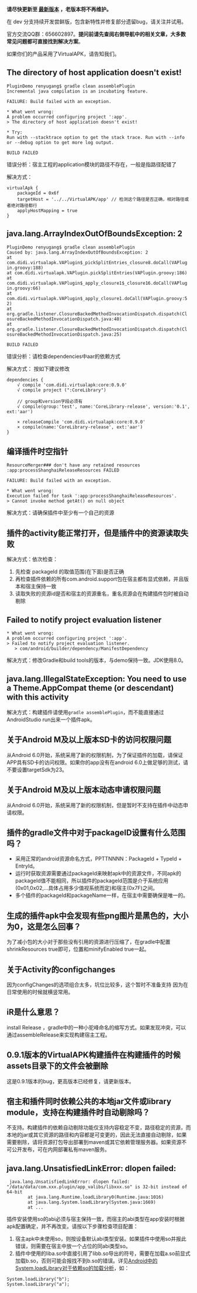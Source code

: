 **请尽快更新至 [最新版本](https://github.com/didi/VirtualAPK/releases) ，老版本将不再维护。**

在 dev 分支持续开发尝鲜版，包含新特性并修复部分遗留bug，请关注并试用。

官方交流QQ群：656602897。**提问前请先查阅右侧导航中的相关文章，大多数常见问题都可直接找到解决方案**。

如果你们的产品采用了VirtualAPK，请告知我们。


## The directory of host application doesn't exist!
```
PluginDemo renyugang$ gradle clean assemblePlugin
Incremental java compilation is an incubating feature.

FAILURE: Build failed with an exception.

* What went wrong:
A problem occurred configuring project ':app'.
> The directory of host application doesn't exist!

* Try:
Run with --stacktrace option to get the stack trace. Run with --info or --debug option to get more log output.

BUILD FAILED
```
错误分析：宿主工程的application模块的路径不存在，一般是指路径配错了

解决方式：
```
virtualApk {
    packageId = 0x6f
    targetHost = '../../VirtualAPK/app' // 检测这个路径是否正确，相对路径或者绝对路径都行
    applyHostMapping = true
}
```
## java.lang.ArrayIndexOutOfBoundsException: 2
```
PluginDemo renyugang$ gradle clean assemblePlugin
Caused by: java.lang.ArrayIndexOutOfBoundsException: 2
at com.didi.virtualapk.VAPlugin$_pickSplitEntries_closure8.doCall(VAPlug
in.groovy:188)
at com.didi.virtualapk.VAPlugin.pickSplitEntries(VAPlugin.groovy:186)
at com.didi.virtualapk.VAPlugin$_apply_closure1$_closure16.doCall(VAPlug
in.groovy:66)
at com.didi.virtualapk.VAPlugin$_apply_closure1.doCall(VAPlugin.groovy:5
2)
at org.gradle.listener.ClosureBackedMethodInvocationDispatch.dispatch(Cl
osureBackedMethodInvocationDispatch.java:40)
at org.gradle.listener.ClosureBackedMethodInvocationDispatch.dispatch(Cl
osureBackedMethodInvocationDispatch.java:25)

BUILD FAILED
```
错误分析：请检查dependencies中aar的依赖方式

解决方式：
按如下建议修改
```
dependencies {
    √ compile 'com.didi.virtualapk:core:0.9.0'
    √ compile project (":CoreLibrary")

    // group和version字段必须有
    √ compile(group:'test', name:'CoreLibrary-release', version:'0.1', ext:'aar')

    × releaseCompile 'com.didi.virtualapk:core:0.9.0'
    × compile(name:'CoreLibrary-release', ext:'aar')
}
```
## 编译插件时空指针
```
ResourceMerger### don't have any retained resources
:app:processShanghaiReleaseResources FAILED

FAILURE: Build failed with an exception.

* What went wrong:
Execution failed for task ':app:processShanghaiReleaseResources'.
> Cannot invoke method getAt() on null object
```

解决方式：请确保插件中至少有一个自己的资源

## 插件的activity能正常打开，但是插件中的资源读取失败

解决方式：依次检查：
1. 先检查 packageId 的取值范围(在下面)是否正确
2. 再检查插件依赖的所有com.android.support包在宿主都有显式依赖，并且版本和宿主保持一致
3. 读取失败的资源id是否和宿主的资源重名，重名资源会在构建插件包时被自动剔除

## Failed to notify project evaluation listener
```
* What went wrong:
A problem occurred configuring project ':app'.
> Failed to notify project evaluation listener.
   > com/android/builder/dependency/ManifestDependency
```
解决方式：修改Gradle和build tools的版本，与demo保持一致。JDK使用8.0。

## java.lang.IllegalStateException: You need to use a Theme.AppCompat theme (or descendant) with this activity

解决方式：构建插件请使用```gradle assemblePlugin```，而不能直接通过AndroidStudio run出来一个插件apk。

## 关于Android M及以上版本SD卡的访问权限问题
从Android 6.0开始，系统采用了新的权限机制，为了保证插件的加载，请保证APP具有SD卡的访问权限。如果你的app没有在android 6.0上做足够的测试，请不要设置targetSdk为23。

## 关于Android M及以上版本动态申请权限问题
从Android 6.0开始，系统采用了新的权限机制，但是暂时不支持在插件中动态申请权限。

## 插件的gradle文件中对于packageID设置有什么范围吗？
- 采用正常的android资源命名方式，PPTTNNNN：PackageId + TypeId + EntryId。
- 运行时获取资源需要通过packageId来映射apk中的资源文件，不同apk的packageId值不能相同，所以插件的packageId范围是介于系统应用(0x01,0x02,...具体占用多少值视系统而定)和宿主(0x7F)之间。
- 多个插件的packageId和packageName一样，在宿主中需要确保是唯一的。

## 生成的插件apk中会发现有些png图片是黑色的，大小为0，这是怎么回事？
为了减小包的大小对于那些没有引用的资源进行压缩了，在gradle中配置shrinkResources true即可，位置和minifyEnabled true一起。

## 关于Activity的configchanges
因为configChanges的选项组合太多，坑位比较多，这个暂时不准备支持 因为在日常使用的时候就横竖常用。

## iR是什么意思？
install Release ，gradle中的一种小驼峰命名的缩写方式。如果发现冲突，可以通过assembleRelease来实现构建宿主工程。

## 0.9.1版本的VirtualAPK构建插件在构建插件的时候assets目录下的文件会被删除
这是0.9.1版本的bug，更高版本已经修复，请更新版本。

## 宿主和插件同时依赖公共的本地jar文件或library module，支持在构建插件时自动剔除吗？
不支持。构建插件的依赖自动剔除功能仅支持内容稳定不变，路径稳定的资源，而本地的jar或其它资源的路径和内容都是可变更的，因此无法直接自动剔除，如果需要剔除，请将资源打包导出部署到maven或其它依赖管理服务器。如果资源不可公开发布，可在内网部署私有maven服务。

##  java.lang.UnsatisfiedLinkError: dlopen failed:
```
 java.lang.UnsatisfiedLinkError: dlopen failed: "/data/data/com.xxx.plugin/app_valibs/libxxx.so" is 32-bit instead of 64-bit
        at java.lang.Runtime.loadLibrary0(Runtime.java:1016)
        at java.lang.System.loadLibrary(System.java:1669)
        at ...
```
插件安装使用so的abi必须与宿主保持一致，而宿主的abi类型在app安装时根据apk配置确定，并不再改变。请按以下步骤检查项目配置：
1. 宿主apk中未使用so，则按设备默认abi类型安装。如果插件中使用so并报此错误，则需要在宿主中放一个占位的同abi类型so。
2. 插件中使用的liba.so中直接引用了libb.so导出的符号，需要在加载a.so前显式加载b.so，否则可能会报找不到b.so的错误。详见[Android中的System.loadLibrary对于依赖so的加载分析](https://blog.csdn.net/pun_c/article/details/39231175)，如：
  ```
  System.loadLibrary("b");
  System.loadLibrary("a");
  ```
